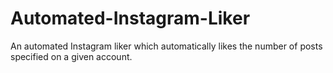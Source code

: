 # Automated-Instagram-Liker
An automated Instagram liker which automatically likes the number of posts specified on a given account.
